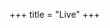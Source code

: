 +++
title = "Live"
+++

<style>

  #goxel-canvas-parent {
    position: relative;
    width: 100%;
    height: 100%;
  }

  #goxel-canvas {
    position: absolute;
    width: 100%;
    height: 100%;
  }

</style>

<script src="goxel.js"></script>

<div id="goxel-canvas-parent">
  <canvas id='goxel-canvas'></canvas>
</div>

<script>
  let canvas = document.getElementById('goxel-canvas')
  canvas.oncontextmenu = function (e) {
    e.preventDefault();
  };
  Goxel({
    canvas: canvas
  })
  .then(function(Goxel) {
    let contextAttributes = {};
    contextAttributes.alpha = false;
    contextAttributes.depth = true;
    contextAttributes.stencil = true;
    contextAttributes.antialias = true;
    contextAttributes.premultipliedAlpha = true;
    contextAttributes.preserveDrawingBuffer = false;
    contextAttributes.preferLowPowerToHighPerformance = false;
    contextAttributes.failIfMajorPerformanceCaveat = false;
    let ctx = Goxel.GL.createContext(canvas, contextAttributes);
    Goxel.GL.makeContextCurrent(ctx);

    onResize = function() {
      let w = canvas.offsetWidth
      let h = canvas.offsetHeight
      Goxel.setCanvasSize(w, h)
    }
    window.addEventListener("resize", onResize, true)
    Goxel.callMain()
    onResize()

    let onWheelEvent = function(e) {
      e.preventDefault()
      let delta = e.deltaY > 0 ? 1 : -1
      Goxel._on_scroll(0, 0, -delta * 2)
      return false
    }

    canvas.addEventListener('wheel', onWheelEvent, {passive: false});
  })
</script>

